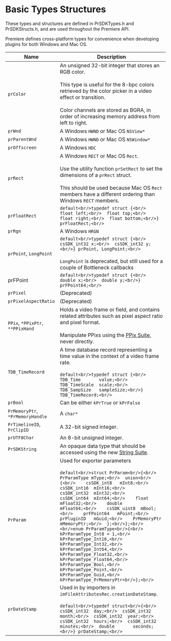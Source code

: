 # Basic Types Structures

These types and structures are defined in PrSDKTypes.h and PrSDKStructs.h, and are used throughout the Premiere API.

Premiere defines cross-platform types for convenience when developing plugins for both Windows and Mac OS.

| **Name**                         | **Description**                                                                                                                                                                                                                                                                                                                                                                                                                                                                                                                                                                                                                                                                                                                                                            |
|----------------------------------|----------------------------------------------------------------------------------------------------------------------------------------------------------------------------------------------------------------------------------------------------------------------------------------------------------------------------------------------------------------------------------------------------------------------------------------------------------------------------------------------------------------------------------------------------------------------------------------------------------------------------------------------------------------------------------------------------------------------------------------------------------------------------|
| `prColor`                        | An unsigned 32-bit integer that stores an RGB color.<br/><br/>This type is useful for the 8-bpc colors retrieved by the color picker in a video effect or transition.<br/><br/>Color channels are stored as BGRA, in order of increasing memory address from left to right.                                                                                                                                                                                                                                                                                                                                                                                                                                                                                                |
| `prWnd`                          | A Windows `HWND` or Mac OS `NSView*`                                                                                                                                                                                                                                                                                                                                                                                                                                                                                                                                                                                                                                                                                                                                       |
| `prParentWnd`                    | A Windows `HWND` or Mac OS `NSWindow*`                                                                                                                                                                                                                                                                                                                                                                                                                                                                                                                                                                                                                                                                                                                                     |
| `prOffscreen`                    | A Windows `HDC`                                                                                                                                                                                                                                                                                                                                                                                                                                                                                                                                                                                                                                                                                                                                                            |
| `prRect`                         | A Windows `RECT` or Mac OS `Rect`.<br/><br/>Use the utility function `prSetRect` to set the dimensions of a `prRect` struct.<br/><br/>This should be used because Mac OS `Rect` members have a different ordering than Windows `RECT` members.                                                                                                                                                                                                                                                                                                                                                                                                                                                                                                                             |
| `prFloatRect`                    | ```default<br/>typedef struct {<br/>  float left;<br/>  float top;<br/>  float right;<br/>  float bottom;<br/>} prFloatRect;<br/>```                                                                                                                                                                                                                                                                                                                                                                                                                                                                                                                                                                                                                                       |
| `prRgn`                          | A Windows `HRGN`                                                                                                                                                                                                                                                                                                                                                                                                                                                                                                                                                                                                                                                                                                                                                           |
| `prPoint`, `LongPoint`           | ```default<br/>typedef struct {<br/>  csSDK_int32 x;<br/>  csSDK_int32 y;<br/>} prPoint, LongPoint;<br/>```<br/><br/>`LongPoint` is deprecated, but still used for a couple of Bottleneck callbacks                                                                                                                                                                                                                                                                                                                                                                                                                                                                                                                                                                        |
| prFPoint                         | ```default<br/>typedef struct {<br/>  double x;<br/>  double y;<br/>} prFPoint64;<br/>```                                                                                                                                                                                                                                                                                                                                                                                                                                                                                                                                                                                                                                                                                  |
| `prPixel`                        | (Deprecated)                                                                                                                                                                                                                                                                                                                                                                                                                                                                                                                                                                                                                                                                                                                                                               |
| `prPixelAspectRatio`             | (Deprecated)                                                                                                                                                                                                                                                                                                                                                                                                                                                                                                                                                                                                                                                                                                                                                               |
| `PPix`, `*PPixPtr`, `**PPixHand` | Holds a video frame or field, and contains related attributes such as pixel aspect ratio and pixel format.<br/><br/>Manipulate PPixs using the [PPix Suite](sweetpea-suites.md#ppix-suite), never directly.                                                                                                                                                                                                                                                                                                                                                                                                                                                                                                                                     |
| `TDB_TimeRecord`                 | A time database record representing a time value in the context of a video frame rate.<br/><br/>```default<br/>typedef struct {<br/>  TDB_Time       value;<br/>  TDB_TimeScale  scale;<br/>  TDB_SampSize   sampleSize;<br/>} TDB_TimeRecord;<br/>```                                                                                                                                                                                                                                                                                                                                                                                                                                                                                                                     |
| `prBool`                         | Can be either `kPrTrue` or `kPrFalse`                                                                                                                                                                                                                                                                                                                                                                                                                                                                                                                                                                                                                                                                                                                                      |
| `PrMemoryPtr`, `*PrMemoryHandle` | A `char*`                                                                                                                                                                                                                                                                                                                                                                                                                                                                                                                                                                                                                                                                                                                                                                  |
| `PrTimelineID`, `PrClipID`       | A 32-bit signed integer.                                                                                                                                                                                                                                                                                                                                                                                                                                                                                                                                                                                                                                                                                                                                                   |
| `prUTF8Char`                     | An 8-bit unsigned integer.                                                                                                                                                                                                                                                                                                                                                                                                                                                                                                                                                                                                                                                                                                                                                 |
| `PrSDKString`                    | An opaque data type that should be accessed using the new [String Suite](sweetpea-suites.md#string-suite).                                                                                                                                                                                                                                                                                                                                                                                                                                                                                                                                                                                                                                      |
| `PrParam`                        | Used for exporter parameters<br/><br/>```default<br/>struct PrParam<br/>{<br/>  PrParamType mType;<br/>  union<br/>  {<br/>    csSDK_int8   mInt8;<br/>    csSDK_int16  mInt16;<br/>    csSDK_int32  mInt32;<br/>    csSDK_int64  mInt64;<br/>    float        mFloat32;<br/>    double       mFloat64;<br/>    csSDK_uint8  mBool;<br/>    prFPoint64   mPoint;<br/>    prPluginID   mGuid;<br/>    PrMemoryPtr  mMemoryPtr;<br/>  };<br/>};<br/><br/>enum PrParamType<br/>{<br/>  kPrParamType_Int8 = 1,<br/>  kPrParamType_Int16,<br/>  kPrParamType_Int32,<br/>  kPrParamType_Int64,<br/>  kPrParamType_Float32,<br/>  kPrParamType_Float64,<br/>  kPrParamType_Bool,<br/>  kPrParamType_Point,<br/>  kPrParamType_Guid,<br/>  kPrParamType_PrMemoryPtr<br/>};<br/>``` |
| `prDateStamp`                    | Used in by importers in `imFileAttributesRec.creationDateStamp`.<br/><br/>```default<br/>typedef struct<br/>{<br/>  csSDK_int32  day;<br/>  csSDK_int32  month;<br/>  csSDK_int32  year;<br/>  csSDK_int32  hours;<br/>  csSDK_int32  minutes;<br/>  double       seconds;<br/>} prDateStamp;<br/>```                                                                                                                                                                                                                                                                                                                                                                                                                                                                      |
